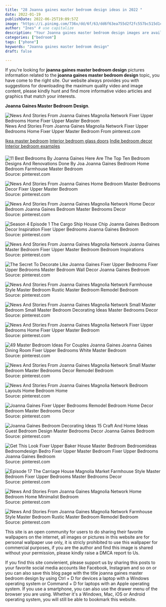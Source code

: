```yaml
---
title: "28 Joanna gaines master bedroom design ideas in 2022 "
date: 2022-01-19
publishDate: 2022-06-25T19:09:57Z
image: "https://i.pinimg.com/736x/dd/6f/63/dd6f63ea755d2f2fc557bc515d1cb4c3--bedroom-ceiling-fans-bathroom-doors.jpg"
author: "Ines" # use capitalize
description: "Your Joanna gaines master bedroom design images are available in this site. Joanna gaines master bedroom design are a topic that is being searched for and liked by netizens today. You can Find and Download the Joanna gaines master bedroom design files here. Find and Download all free images."
categories: ["bedroom"]
tags: ["phone"]
keywords: "Joanna gaines master bedroom design"
draft: false

---
```


If you're looking for **joanna gaines master bedroom design** pictures information related to the **joanna gaines master bedroom design** topic, you have come to the right  site.  Our website always  provides you with  suggestions  for downloading  the maximum  quality video and image  content, please kindly hunt and find more informative video articles and graphics  that match your interests.

**Joanna Gaines Master Bedroom Design**. 

![News And Stories From Joanna Gaines Magnolia Network Fixer Upper Bedrooms Home Fixer Upper Master Bedroom](https://i.pinimg.com/originals/75/7f/a7/757fa70f7b57a3eb72527519c2f37c89.png "News And Stories From Joanna Gaines Magnolia Network Fixer Upper Bedrooms Home Fixer Upper Master Bedroom")
News And Stories From Joanna Gaines Magnolia Network Fixer Upper Bedrooms Home Fixer Upper Master Bedroom From pinterest.com

[Ikea master bedroom](/ikea-master-bedroom/)
[Interior bedroom glass doors](/interior-bedroom-glass-doors/)
[Indie bedroom decor](/indie-bedroom-decor/)
[Interior bedroom examples](/interior-bedroom-examples/)



### 

 


![11 Best Bedrooms By Joanna Gaines Here Are The Top Ten Bedroom Designs And Renovations Done By Joa Joanna Gaines Bedroom Home Bedroom Farmhouse Master Bedroom](https://i.pinimg.com/564x/89/22/44/8922449352fca8b77c7a27c6e126b37d.jpg "11 Best Bedrooms By Joanna Gaines Here Are The Top Ten Bedroom Designs And Renovations Done By Joa Joanna Gaines Bedroom Home Bedroom Farmhouse Master Bedroom")
Source: pinterest.com

 

![News And Stories From Joanna Gaines Home Bedroom Master Bedrooms Decor Fixer Upper Master Bedroom](https://i.pinimg.com/originals/39/70/b1/3970b173d4640c8e2eb46baa873eb2b4.jpg "News And Stories From Joanna Gaines Home Bedroom Master Bedrooms Decor Fixer Upper Master Bedroom")
Source: pinterest.com

 

![News And Stories From Joanna Gaines Magnolia Network Home Decor Bedroom Joanna Gaines Bedroom Master Bedrooms Decor](https://i.pinimg.com/originals/23/45/d5/2345d51c394cff85c924119dad3aae61.jpg "News And Stories From Joanna Gaines Magnolia Network Home Decor Bedroom Joanna Gaines Bedroom Master Bedrooms Decor")
Source: pinterest.com

 

![Season 4 Episode 1 The Cargo Ship House Chip Joanna Gaines Bedroom Decor Inspiration Fixer Upper Bedrooms Joanna Gaines Bedroom](https://i.pinimg.com/originals/d5/f4/81/d5f481302a7ed2ac5614ddd4f5359179.jpg "Season 4 Episode 1 The Cargo Ship House Chip Joanna Gaines Bedroom Decor Inspiration Fixer Upper Bedrooms Joanna Gaines Bedroom")
Source: pinterest.com

 

![News And Stories From Joanna Gaines Magnolia Network Joanna Gaines Master Bedroom Fixer Upper Master Bedroom Bedroom Inspirations](https://i.pinimg.com/originals/4d/8a/63/4d8a63e5687eca1ad11dea96d740969e.jpg "News And Stories From Joanna Gaines Magnolia Network Joanna Gaines Master Bedroom Fixer Upper Master Bedroom Bedroom Inspirations")
Source: pinterest.com

 

![The Secret To Decorate Like Joanna Gaines Fixer Upper Bedrooms Fixer Upper Bedrooms Master Bedroom Wall Decor Joanna Gaines Bedroom](https://i.pinimg.com/736x/ba/22/78/ba22783d1d5d323cb765043ffbbe40d3.jpg "The Secret To Decorate Like Joanna Gaines Fixer Upper Bedrooms Fixer Upper Bedrooms Master Bedroom Wall Decor Joanna Gaines Bedroom")
Source: pinterest.com

 

![News And Stories From Joanna Gaines Magnolia Network Farmhouse Style Master Bedroom Rustic Master Bedroom Remodel Bedroom](https://i.pinimg.com/originals/05/9a/5b/059a5b2552de8a68d6456686b940273c.jpg "News And Stories From Joanna Gaines Magnolia Network Farmhouse Style Master Bedroom Rustic Master Bedroom Remodel Bedroom")
Source: pinterest.com

 

![News And Stories From Joanna Gaines Magnolia Network Small Master Bedroom Small Master Bedroom Decorating Ideas Master Bedrooms Decor](https://i.pinimg.com/736x/86/ab/78/86ab782e41b5647c4c13023c60ee7956--pretty-bedroom-cozy-bedroom.jpg "News And Stories From Joanna Gaines Magnolia Network Small Master Bedroom Small Master Bedroom Decorating Ideas Master Bedrooms Decor")
Source: pinterest.com

 

![News And Stories From Joanna Gaines Magnolia Network Fixer Upper Bedrooms Home Fixer Upper Master Bedroom](https://i.pinimg.com/originals/75/7f/a7/757fa70f7b57a3eb72527519c2f37c89.png "News And Stories From Joanna Gaines Magnolia Network Fixer Upper Bedrooms Home Fixer Upper Master Bedroom")
Source: pinterest.com

 

![49 Master Bedroom Ideas For Couples Joanna Gaines Joanna Gaines Dining Room Fixer Upper Bedrooms White Master Bedroom](https://i.pinimg.com/originals/9b/f3/b9/9bf3b9a32a2ce2535f1d4c08a50a246a.jpg "49 Master Bedroom Ideas For Couples Joanna Gaines Joanna Gaines Dining Room Fixer Upper Bedrooms White Master Bedroom")
Source: pinterest.com

 

![News And Stories From Joanna Gaines Magnolia Network Small Master Bedroom Master Bedrooms Decor Remodel Bedroom](https://i.pinimg.com/originals/dd/af/df/ddafdf566999897eef0a784b07e3b1d8.jpg "News And Stories From Joanna Gaines Magnolia Network Small Master Bedroom Master Bedrooms Decor Remodel Bedroom")
Source: pinterest.com

 

![News And Stories From Joanna Gaines Magnolia Network Bedroom Layouts Home Bedroom Home](https://i.pinimg.com/736x/14/92/0c/14920cf190b85116b2040e454df5e22e--plant-shelves-wall-shelves.jpg "News And Stories From Joanna Gaines Magnolia Network Bedroom Layouts Home Bedroom Home")
Source: pinterest.com

 

![Joanna Gaines Fixer Upper Bedrooms Remodel Bedroom Home Decor Bedroom Master Bedrooms Decor](https://i.pinimg.com/originals/ac/6f/98/ac6f98bc7e8f8c25fcc7f3e83323a18f.jpg "Joanna Gaines Fixer Upper Bedrooms Remodel Bedroom Home Decor Bedroom Master Bedrooms Decor")
Source: pinterest.com

 

![Joanna Gaines Bedroom Decorating Ideas 15 Craft And Home Ideas Guest Bedroom Design Master Bedrooms Decor Joanna Gaines Bedroom](https://i.pinimg.com/originals/0e/92/22/0e9222fa7b2a80e059d38fe2bb009471.jpg "Joanna Gaines Bedroom Decorating Ideas 15 Craft And Home Ideas Guest Bedroom Design Master Bedrooms Decor Joanna Gaines Bedroom")
Source: pinterest.com

 

![Get This Look Fixer Upper Baker House Master Bedroom Bedroomideas Bedroomdesign Bedro Fixer Upper Master Bedroom Fixer Upper Bedrooms Joanna Gaines Bedroom](https://i.pinimg.com/originals/3b/4d/f1/3b4df1608730d866fdf2f5ca3a368483.jpg "Get This Look Fixer Upper Baker House Master Bedroom Bedroomideas Bedroomdesign Bedro Fixer Upper Master Bedroom Fixer Upper Bedrooms Joanna Gaines Bedroom")
Source: pinterest.com

 

![Episode 17 The Carriage House Magnolia Market Farmhouse Style Master Bedroom Fixer Upper Bedrooms Master Bedrooms Decor](https://i.pinimg.com/originals/0a/a9/85/0aa985b2bda3cf383a31cb4d61530150.jpg "Episode 17 The Carriage House Magnolia Market Farmhouse Style Master Bedroom Fixer Upper Bedrooms Master Bedrooms Decor")
Source: pinterest.com

 

![News And Stories From Joanna Gaines Magnolia Network Home Bedroom Home Minimalist Bedroom](https://i.pinimg.com/originals/57/68/1a/57681a1c3a55d5ec27a1aa9a05afcc5e.jpg "News And Stories From Joanna Gaines Magnolia Network Home Bedroom Home Minimalist Bedroom")
Source: pinterest.com

 

![News And Stories From Joanna Gaines Magnolia Network Farmhouse Style Master Bedroom Rustic Master Bedroom Remodel Bedroom](https://i.pinimg.com/736x/dd/6f/63/dd6f63ea755d2f2fc557bc515d1cb4c3--bedroom-ceiling-fans-bathroom-doors.jpg "News And Stories From Joanna Gaines Magnolia Network Farmhouse Style Master Bedroom Rustic Master Bedroom Remodel Bedroom")
Source: pinterest.com

 

This site is an open community for users to do sharing their favorite wallpapers on the internet, all images or pictures in this website are for personal wallpaper use only, it is stricly prohibited to use this wallpaper for commercial purposes, if you are the author and find this image is shared without your permission, please kindly raise a DMCA report to Us.

If you find this site convienient, please support us by sharing this posts to your favorite social media accounts like Facebook, Instagram and so on or you can also save this blog page with the title joanna gaines master bedroom design by using Ctrl + D for devices a laptop with a Windows operating system or Command + D for laptops with an Apple operating system. If you use a smartphone, you can also use the drawer menu of the browser you are using. Whether it's a Windows, Mac, iOS or Android operating system, you will still be able to bookmark this website.
